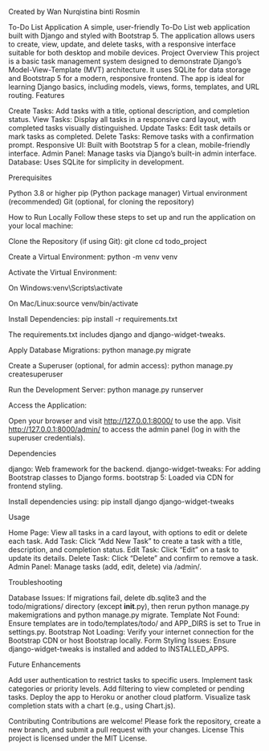 Created by Wan Nurqistina binti Rosmin

To-Do List Application
A simple, user-friendly To-Do List web application built with Django and styled with Bootstrap 5. The application allows users to create, view, update, and delete tasks, with a responsive interface suitable for both desktop and mobile devices.
Project Overview
This project is a basic task management system designed to demonstrate Django’s Model-View-Template (MVT) architecture. It uses SQLite for data storage and Bootstrap 5 for a modern, responsive frontend. The app is ideal for learning Django basics, including models, views, forms, templates, and URL routing.
Features

Create Tasks: Add tasks with a title, optional description, and completion status.
View Tasks: Display all tasks in a responsive card layout, with completed tasks visually distinguished.
Update Tasks: Edit task details or mark tasks as completed.
Delete Tasks: Remove tasks with a confirmation prompt.
Responsive UI: Built with Bootstrap 5 for a clean, mobile-friendly interface.
Admin Panel: Manage tasks via Django’s built-in admin interface.
Database: Uses SQLite for simplicity in development.

Prerequisites

Python 3.8 or higher
pip (Python package manager)
Virtual environment (recommended)
Git (optional, for cloning the repository)

How to Run Locally
Follow these steps to set up and run the application on your local machine:

Clone the Repository (if using Git):
git clone <repository-url>
cd todo_project


Create a Virtual Environment:
python -m venv venv


Activate the Virtual Environment:

On Windows:venv\Scripts\activate


On Mac/Linux:source venv/bin/activate




Install Dependencies:
pip install -r requirements.txt

The requirements.txt includes django and django-widget-tweaks.

Apply Database Migrations:
python manage.py migrate


Create a Superuser (optional, for admin access):
python manage.py createsuperuser


Run the Development Server:
python manage.py runserver


Access the Application:

Open your browser and visit http://127.0.0.1:8000/ to use the app.
Visit http://127.0.0.1:8000/admin/ to access the admin panel (log in with the superuser credentials).


Dependencies

django: Web framework for the backend.
django-widget-tweaks: For adding Bootstrap classes to Django forms.
bootstrap 5: Loaded via CDN for frontend styling.

Install dependencies using:
pip install django django-widget-tweaks

Usage

Home Page: View all tasks in a card layout, with options to edit or delete each task.
Add Task: Click “Add New Task” to create a task with a title, description, and completion status.
Edit Task: Click “Edit” on a task to update its details.
Delete Task: Click “Delete” and confirm to remove a task.
Admin Panel: Manage tasks (add, edit, delete) via /admin/.

Troubleshooting

Database Issues: If migrations fail, delete db.sqlite3 and the todo/migrations/ directory (except __init__.py), then rerun python manage.py makemigrations and python manage.py migrate.
Template Not Found: Ensure templates are in todo/templates/todo/ and APP_DIRS is set to True in settings.py.
Bootstrap Not Loading: Verify your internet connection for the Bootstrap CDN or host Bootstrap locally.
Form Styling Issues: Ensure django-widget-tweaks is installed and added to INSTALLED_APPS.

Future Enhancements

Add user authentication to restrict tasks to specific users.
Implement task categories or priority levels.
Add filtering to view completed or pending tasks.
Deploy the app to Heroku or another cloud platform.
Visualize task completion stats with a chart (e.g., using Chart.js).

Contributing
Contributions are welcome! Please fork the repository, create a new branch, and submit a pull request with your changes.
License
This project is licensed under the MIT License.
